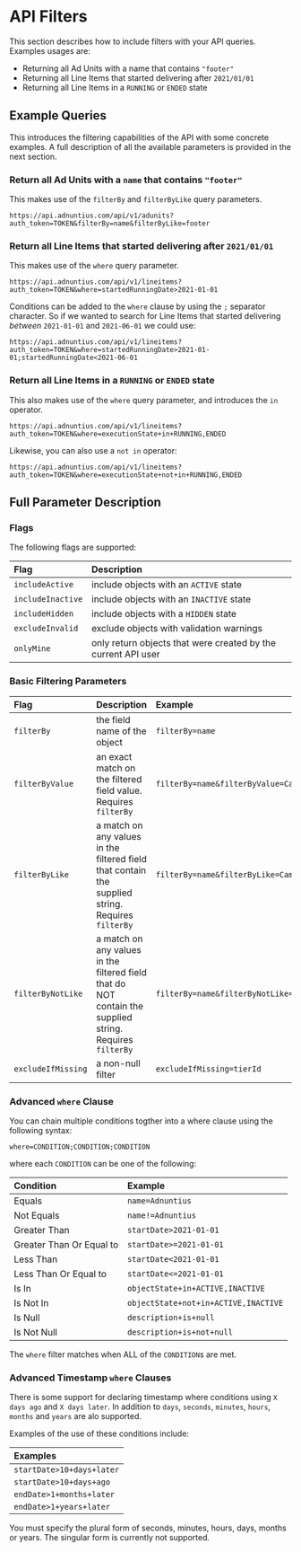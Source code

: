 # API Filters

This section describes how to include filters with your API queries. Examples usages are:

* Returning all Ad Units with a name that contains `"footer"`
* Returning all Line Items that started delivering after `2021/01/01`
* Returning all Line Items in a `RUNNING` or `ENDED` state

## Example Queries

This introduces the filtering capabilities of the API with some concrete examples. A full description of all the available parameters is provided in the next section.

### Return all Ad Units with a `name` that contains `"footer"`

This makes use of the `filterBy` and `filterByLike` query parameters.

```text
https://api.adnuntius.com/api/v1/adunits?auth_token=TOKEN&filterBy=name&filterByLike=footer
```

### Return all Line Items that started delivering after `2021/01/01`

This makes use of the `where` query parameter.

```text
https://api.adnuntius.com/api/v1/lineitems?auth_token=TOKEN&where=startedRunningDate>2021-01-01
```

Conditions can be added to the `where` clause by using the `;` separator character. So if we wanted to search for Line Items that started delivering _between_ `2021-01-01` and `2021-06-01` we could use:

```text
https://api.adnuntius.com/api/v1/lineitems?auth_token=TOKEN&where=startedRunningDate>2021-01-01;startedRunningDate<2021-06-01
```

### Return all Line Items in a `RUNNING` or `ENDED` state

This also makes use of the `where` query parameter, and introduces the `in` operator.

```text
https://api.adnuntius.com/api/v1/lineitems?auth_token=TOKEN&where=executionState+in+RUNNING,ENDED
```

Likewise, you can also use a `not in` operator:

```text
https://api.adnuntius.com/api/v1/lineitems?auth_token=TOKEN&where=executionState+not+in+RUNNING,ENDED
```

## Full Parameter Description

### Flags

The following flags are supported:

| Flag | Description |
| :--- | :--- |
| `includeActive` | include objects with an `ACTIVE` state |
| `includeInactive` | include objects with an `INACTIVE` state |
| `includeHidden` | include objects with a `HIDDEN` state |
| `excludeInvalid` | exclude objects with validation warnings |
| `onlyMine` | only return objects that were created by the current API user |

### Basic Filtering Parameters

| Flag | Description | Example |
| :--- | :--- | :--- |
| `filterBy` | the field name of the object | `filterBy=name` |
| `filterByValue` | an exact match on the filtered field value. Requires `filterBy` | `filterBy=name&filterByValue=Campaign` |
| `filterByLike` | a match on any values in the filtered field that contain the supplied string. Requires `filterBy` | `filterBy=name&filterByLike=Camp` |
| `filterByNotLike` | a match on any values in the filtered field that do NOT contain the supplied string. Requires `filterBy` | `filterBy=name&filterByNotLike=Camp` |
| `excludeIfMissing` | a non-null filter | `excludeIfMissing=tierId` |

### Advanced `where` Clause

You can chain multiple conditions togther into a where clause using the following syntax:

```text
where=CONDITION;CONDITION;CONDITION
```

where each `CONDITION` can be one of the following:

| Condition | Example |
| :--- | :--- |
| Equals | `name=Adnuntius` |
| Not Equals | `name!=Adnuntius` |
| Greater Than | `startDate>2021-01-01` |
| Greater Than Or Equal to | `startDate>=2021-01-01` |
| Less Than | `startDate<2021-01-01` |
| Less Than Or Equal to | `startDate<=2021-01-01` |
| Is In | `objectState+in+ACTIVE,INACTIVE` |
| Is Not In | `objectState+not+in+ACTIVE,INACTIVE` |
| Is Null | `description+is+null` |
| Is Not Null | `description+is+not+null` |

The `where` filter matches when ALL of the `CONDITION`s are met.

### Advanced Timestamp `where` Clauses

There is some support for declaring timestamp where conditions using `X days ago` and `X days later`.   In addition
to `days`, `seconds`, `minutes`, `hours`, `months` and `years` are alo supported.

Examples of the use of these conditions include:

| Examples |
| :--- | 
| `startDate>10+days+later` |
| `startDate>10+days+ago` |
| `endDate>1+months+later` |
| `endDate>1+years+later` |
 
You must specify the plural form of seconds, minutes, hours, days, months or years.  The singular form is currently
not supported.

